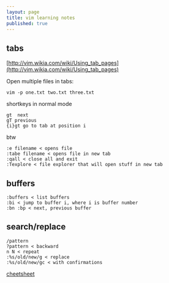 ```yaml
---
layout: page
title: vim learning notes
published: true
---
```


## tabs
[http://vim.wikia.com/wiki/Using_tab_pages](http://vim.wikia.com/wiki/Using_tab_pages)  

Open multiple files in tabs:

    vim -p one.txt two.txt three.txt

shortkeys in normal mode

    gt	next
    gT previous
    {i}gt go to tab at position i

btw

    :e filename < opens file
    :tabe filename < opens file in new tab
    :qall < close all and exit
    :Texplore < file explorer that will open stuff in new tab

## buffers

    :buffers < list buffers
    :bi < jump to buffer i, where i is buffer number
    :bn :bp < next, previous buffer

## search/replace

    /pattern
    ?pattern < backward
    n N < repeat
    :%s/old/new/g < replace
    :%s/old/new/gc < with confirmations

[cheetsheet](http://www.worldtimzone.com/res/vi.html)

